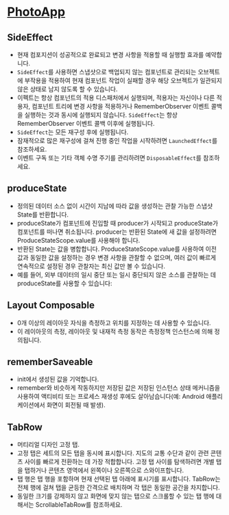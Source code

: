 # [PhotoApp](https://github.com/andkulikov/compose-photoapp/tree/master)

## SideEffect
- 현재 컴포지션이 성공적으로 완료되고 변경 사항을 적용할 때 실행할 효과를 예약합니다.
- `SideEffect`를 사용하면 스냅샷으로 백업되지 않는 컴포넌트로 관리되는 오브젝트에 부작용을 적용하여 현재 컴포넌트 작업이 실패할 경우 해당 오브젝트가 일관되지 않은 상태로 남지 않도록 할 수 있습니다. 
- 이펙트는 항상 컴포넌트의 적용 디스패처에서 실행되며, 적용자는 자신이나 다른 적용자, 컴포넌트 트리에 변경 사항을 적용하거나 RememberObserver 이벤트 콜백을 실행하는 것과 동시에 실행되지 않습니다. `SideEffect`는 항상 RememberObserver 이벤트 콜백 이후에 실행됩니다.
- `SideEffect`는 모든 재구성 후에 실행됩니다. 
- 잠재적으로 많은 재구성에 걸쳐 진행 중인 작업을 시작하려면 `LaunchedEffect`를 참조하세요. 
- 이벤트 구독 또는 기타 객체 수명 주기를 관리하려면 `DisposableEffect`를 참조하세요.

## produceState
- 정의된 데이터 소스 없이 시간이 지남에 따라 값을 생성하는 관찰 가능한 스냅샷 State를 반환합니다. 
- produceState가 컴포넌트에 진입할 때 producer가 시작되고 produceState가 컴포넌트를 떠나면 취소됩니다. producer는 반환된 State에 새 값을 설정하려면 ProduceStateScope.value를 사용해야 합니다. 
- 반환된 State는 값을 병합합니다. ProduceStateScope.value를 사용하여 이전 값과 동일한 값을 설정하는 경우 변경 사항을 관찰할 수 없으며, 여러 값이 빠르게 연속적으로 설정된 경우 관찰자는 최신 값만 볼 수 있습니다. 
- 예를 들어, 외부 데이터의 일시 중단 또는 일시 중단되지 않은 소스를 관찰하는 데 produceState를 사용할 수 있습니다:

## Layout Composable  
- 0개 이상의 레이아웃 자식을 측정하고 위치를 지정하는 데 사용할 수 있습니다.
- 이 레이아웃의 측정, 레이아웃 및 내재적 측정 동작은 측정정책 인스턴스에 의해 정의됩니다.

## rememberSaveable
- init에서 생성된 값을 기억합니다.
- remember와 비슷하게 작동하지만 저장된 값은 저장된 인스턴스 상태 메커니즘을 사용하여 액티비티 또는 프로세스 재생성 후에도 살아남습니다(예: Android 애플리케이션에서 화면이 회전될 때 발생).


## TabRow
- 머티리얼 디자인 고정 탭.
- 고정 탭은 세트의 모든 탭을 동시에 표시합니다. 지도의 교통 수단과 같이 관련 콘텐츠 사이를 빠르게 전환하는 데 가장 적합합니다. 고정 탭 사이를 탐색하려면 개별 탭을 탭하거나 콘텐츠 영역에서 왼쪽이나 오른쪽으로 스와이프합니다.
- 탭 행은 탭 행을 포함하며 현재 선택된 탭 아래에 표시기를 표시합니다. TabRow는 전체 행에 걸쳐 탭을 균등한 간격으로 배치하며 각 탭은 동일한 공간을 차지합니다.
- 동일한 크기를 강제하지 않고 화면에 맞지 않는 탭으로 스크롤할 수 있는 탭 행에 대해서는 ScrollableTabRow를 참조하세요.
